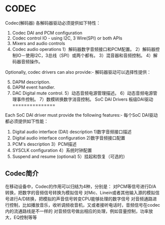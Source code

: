 # CODEC

Codec(解码器)
各解码器驱动必须提供如下特性：
1) Codec DAI and PCM configuration
2) Codec control IO - using I2C, 3 Wire(SPI) or both APIs
3) Mixers and audio controls
4) Codec audio operations
1）解码器数字音频接口和PCM配置。
2）解码器控制IO－使用I2C，3总线（SPI）或两个都有。
3）混音器和音频控制。
4）解码器音频操作。


Optionally, codec drivers can also provide:-
解码器驱动可以选择性提供：

5) DAPM description.
6) DAPM event handler.
7) DAC Digital mute control.
5）动态音频电源管理描述。
6）动态音频电源管理事件控制。
7）数模转换数字消音控制。
SoC DAI Drivers
板级DAI驱动
===============

Each SoC DAI driver must provide the following features:-
每个SoC DAI驱动都必须提供如下性能：

1) Digital audio interface (DAI) description
1)数字音频接口描述
2) Digital audio interface configuration
2)数字音频接口配置
3) PCM's description
3）PCM描述
4) SYSCLK configuration
4）系统时钟配置
5) Suspend and resume (optional)
5）挂起和恢复（可选的）


## Codec简介
在移动设备中，Codec的作用可以归结为4种，分别是：
对PCM等信号进行D/A转换，把数字的音频信号转换为模拟信号
对Mic、Linein或者其他输入源的模拟信号进行A/D转换，把模拟的声音信号转变CPU能够处理的数字信号
对音频通路进行控制，比如播放音乐，收听调频收音机，又或者接听电话时，音频信号在codec内的流通路线是不一样的
对音频信号做出相应的处理，例如音量控制，功率放大，EQ控制等等

